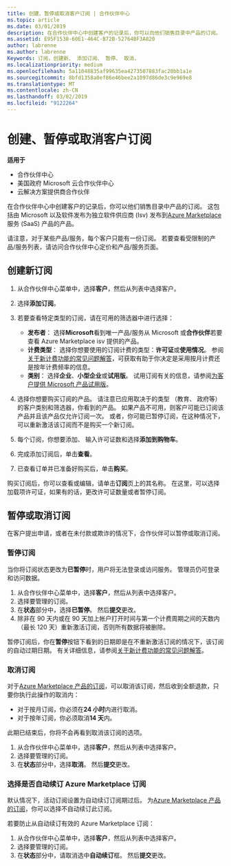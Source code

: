 ```yaml
---
title: 创建、暂停或取消客户订阅 | 合作伙伴中心
ms.topic: article
ms.date: 03/01/2019
description: 在合作伙伴中心中创建客户的记录后，你可以向他们销售目录中产品的订阅。
ms.assetid: E95F1538-60E1-464C-B72B-52764BF3A820
author: labrenne
ms.author: labrenne
Keywords: 订阅，创建新、 添加订阅、 暂停、 取消，
ms.localizationpriority: medium
ms.openlocfilehash: 5a11048835af99635ea4273507883fac20bb1a1e
ms.sourcegitcommit: 8bfd1358a0ef86e46bee2a1097d86de3c9e969e8
ms.translationtype: MT
ms.contentlocale: zh-CN
ms.lasthandoff: 03/02/2019
ms.locfileid: "9122264"
---
```

# <a name="create-suspend-or-cancel-customer-subscriptions"></a>创建、暂停或取消客户订阅

**适用于**

-  合作伙伴中心
-  美国政府 Microsoft 云合作伙伴中心
-  云解决方案提供商合作伙伴

在合作伙伴中心中创建客户的记录后，你可以他们销售目录中产品的订阅。 这包括由 Microsoft 以及软件发布为独立软件供应商 (Isv) 发布到[Azure Marketplace](https://azuremarketplace.microsoft.com/marketplace)服务 (SaaS) 产品的产品。 

请注意，对于某些产品/服务，每个客户只能有一份订阅。 若要查看受限制的产品/服务列表，请访问合作伙伴中心定价和产品/服务页面。 


## <a name="create-a-new-subscription"></a>创建新订阅

1. 从合作伙伴中心菜单中，选择**客户**，然后从列表中选择客户。

2. 选择**添加订阅**。

3. 若要查看特定类型的订阅，请在可用的筛选器中进行选择：
   - **发布者**： 选择**Microsoft**看到唯一产品/服务从 Microsoft 或**合作伙伴**若要查看 Azure Marketplace isv 提供的产品。
   - **计费类型**： 选择你想要使用的订阅计费的类型：**许可证**或**使用情况**。 参阅[关于新计费功能的常见问题解答](faq-about-new-billing-features.md)，可获取有助于你决定是采用按月计费还是按年计费频率的信息。
   - **类别**： 选择**企业**、**小型企业**或**试用版**。 试用订阅有关的信息，请参阅[为客户提供 Microsoft 产品试用版](offer-your-customers-trials-of-microsoft-products.md)。

4. 选择你想要购买订阅的产品。 请注意已应用取决于的类型 （教育、 政府等） 的客户类别和筛选器，你看到的产品。 如果产品不可用，则客户可能已订阅该产品并且该产品仅允许订阅一次。 或者，你可能已暂停订阅，在这种情况下，可以重新激活该订阅而不是购买一个新订阅。

5. 每个订阅，你想要添加、 输入许可证数和选择**添加到购物车**。

6. 完成添加订阅后，单击**查看**。

7. 已查看订单并已准备好购买后，单击**购买**。

购买订阅后，你可以查看或编辑，请单击**订阅**页上的其名称。 在这里，可以选择加载项许可证，如果有的话，更改许可证数量或者暂停订阅。


## <a name="suspend-or-cancel-a-subscription"></a>暂停或取消订阅

在客户提出申请，或者在未付款或欺诈的情况下，合作伙伴可以暂停或取消订阅。

### <a name="suspend-a-subscription"></a>暂停订阅

当你将订阅状态更改为**已暂停**时，用户将无法登录或访问服务。 管理员仍可登录和访问数据。

1.  从合作伙伴中心菜单中，选择**客户**，然后从列表中选择客户。
2.  选择要管理的订阅。
3.  在**状态**部分中，选择**已暂停**。 然后**提交**更改。
4.  除非在 90 天内或在 90 天加上帐户打开时间与第一个计费周期之间的天数内（最长 120 天）重新激活订阅，否则所有数据将被删除。

暂停订阅后，你在**暂停**按钮下看到的日期即是在不重新激活订阅的情况下，该订阅的自动过期日期。 有关详细信息，请参阅[关于新计费功能的常见问题解答](faq-about-new-billing-features.md)。

### <a name="cancel-a-subscription"></a>取消订阅

对于[Azure Marketplace 产品的订阅](sell-marketplace-products.md)，可以取消该订阅，然后收到全额退款，只要你执行此操作的取消内： 

- 对于按月订阅，你必须在**24 小时**内进行取消。
- 对于按年订阅，你必须取消**14 天**内。

此期已结束后，你将不会再看到取消该订阅的选项。

1.  从合作伙伴中心菜单中，选择**客户**，然后从列表中选择客户。
2.  选择要管理的订阅。
3.  在**状态**部分中，选择**取消**。 然后**提交**更改。

### <a name="choose-whether-to-automatically-renew-an-azure-marketplace-subscription"></a>选择是否自动续订 Azure Marketplace 订阅

默认情况下，活动订阅设置为自动续订订阅期过后。 为[Azure Marketplace 产品的订阅](sell-marketplace-products.md)，你可以选择不自动续订此订阅。

若要防止从自动续订有效的 Azure Marketplace 订阅：

1.  从合作伙伴中心菜单中，选择**客户**，然后从列表中选择客户。
2.  选择要管理的订阅。
3.  在**状态**部分中，请取消选中**自动续订**框。 然后**提交**更改。


 



